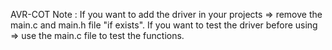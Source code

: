 AVR-COT
Note :
If you want to add the driver in your projects => remove the main.c and main.h file "if exists".
If you want to test the driver before using => use the main.c file to test the functions. 

